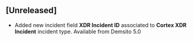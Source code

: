 ## [Unreleased]
- Added new incident field **XDR Incident ID** associated to **Cortex XDR Incident** incident type. Available from Demsito 5.0